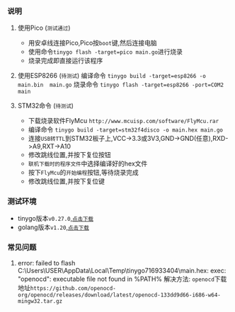 ### 说明

1. 使用Pico (`测试通过`)
   * 用安卓线连接Pico,Pico按`boot`键,然后连接电脑
   * 使用命令`tinygo flash -target=pico main.go`进行烧录
   * 烧录完成即直接运行该程序

2. 使用ESP8266 (`待测试`)
编译命令 `tinygo build -target=esp8266 -o main.bin  main.go`
烧录命令 `tinygo flash -target=esp8266 -port=COM2  main`

3. STM32命令 (`待测试`)
   * 下载烧录软件FlyMcu `http://www.mcuisp.com/software/FlyMcu.rar`
   * 编译命令 `tinygo build -target=stm32f4disco -o main.hex main.go`
   * 连接`USB转TTL`到STM32板子上,VCC->3.3或3V3,GND->GND(任意),RXD->A9,RXT->A10
   * 修改跳线位置,并按下复位按钮
   * `联机下载时的程序文件`中选择编译好的hex文件
   * 按下`FlyMcu`的`开始编程`按钮,等待烧录完成
   * 修改跳线位置,并按下复位键

### 测试环境
   * tinygo版本`v0.27.0`,[`点击下载`](`https://github.com/tinygo-org/tinygo/releases/download/v0.27.0/tinygo0.27.0.windows-amd64.zip`)
   * golang版本`v1.20`,[`点击下载`](`https://studygolang.com/dl/golang/go1.20.windows-amd64.zip`)

### 常见问题

1. error: failed to flash C:\Users\USER\AppData\Local\Temp\tinygo716933404\main.hex: exec: "openocd": executable file not found in %PATH%
   解决方法: `openocd`下载地址`https://github.com/openocd-org/openocd/releases/download/latest/openocd-133dd9d66-i686-w64-mingw32.tar.gz`
